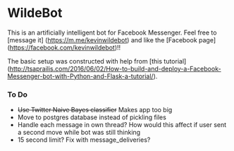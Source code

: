 # WildeBot

This is an artificially intelligent bot for Facebook Messenger. Feel free to
[message it] (https://m.me/kevinwildebot) and like the [Facebook page]
(https://facebook.com/kevinwildebot)!!

The basic setup was constructed with help from [this tutorial]
(http://tsaprailis.com/2016/06/02/How-to-build-and-deploy-a-Facebook-Messenger-bot-with-Python-and-Flask-a-tutorial/).

### To Do
* ~~Use Twitter Naive Bayes classifier~~ Makes app too big
* Move to postgres database instead of pickling files
* Handle each message in own thread? How would this affect if user sent a second
move while bot was still thinking
* 15 second limit? Fix with message_deliveries?
